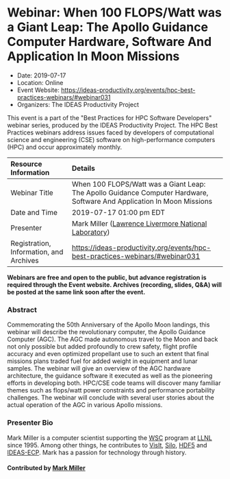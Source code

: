 













			   

<!-- Note: this label does NOT include the trailing colon -->





# Webinar: When 100 FLOPS/Watt was a Giant Leap: The Apollo Guidance Computer Hardware, Software And Application In Moon Missions

- Date: 2019-07-17
- Location: Online
- Event Website: https://ideas-productivity.org/events/hpc-best-practices-webinars/#webinar031
- Organizers: The IDEAS Productivity Project
			   
This event is a part of the "Best Practices for HPC Software
Developers" webinar series, produced by the IDEAS Productivity
Project. The HPC Best Practices webinars address issues faced by
developers of computational science and engineering (CSE) software on
high-performance computers (HPC) and occur approximately monthly.

Resource Information | Details
:--- | :---			   
Webinar Title | When 100 FLOPS/Watt was a Giant Leap: The Apollo Guidance Computer Hardware, Software And Application In Moon Missions
Date and Time | 2019-07-17 01:00 pm EDT
Presenter | Mark Miller (<a href="https://www.llnl.gov">Lawrence Livermore National Laboratory</a>)
Registration, Information, and Archives | 	<https://ideas-productivity.org/events/hpc-best-practices-webinars/#webinar031>	   

**Webinars are free and open to the public, but advance registration is required through the Event website. Archives (recording, slides, Q&A) will be posted at the same link soon after the event.**

### Abstract
<p>Commemorating the 50th Anniversary of the Apollo Moon landings, this
webinar will describe the revolutionary computer, the Apollo Guidance
Computer (AGC). The AGC made autonomous travel to the Moon and back
not only possible but added profoundly to crew safety, flight profile
accuracy and even optimized propellant use to such an extent that
final missions plans traded fuel for added weight in equipment and
lunar samples. The webinar will give an overview of the AGC hardware
architecture, the guidance software it executed as well as the
pioneering efforts in developing both. HPC/CSE code teams will
discover many familiar themes such as flops/watt power constraints and
performance portability challenges. The webinar will conclude with
several user stories about the actual operation of the AGC in various
Apollo missions.</p>



### Presenter Bio
<p>Mark Miller is a computer scientist supporting the
<a href="https://wci.llnl.gov/about-us/weapon-simulation-and-computing">WSC</a>
program at <a href="https://www.llnl.gov">LLNL</a> since 1995. Among other
things, he contributes to
<a href="https://wci.llnl.gov/simulation/computer-codes/visit">VisIt</a>,
<a href="https://wci.llnl.gov/simulation/computer-codes/silo">Silo</a>,
<a href="https://www.hdfgroup.org">HDF5</a> and
<a href="https://ideas-productivity.org/ideas-ecp">IDEAS-ECP</a>. Mark has a
passion for technology through history.</p>

    

#### Contributed by [Mark Miller](https://github.com/markcmiller86 "Mark Miller GitHub profile")

<!---
Publish: yes
Categories: skills
Topics: online learning
Level: 2
Prerequisites: default
Aggregate: none
--->






